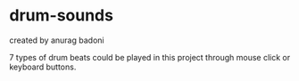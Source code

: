 # drum-sounds
created by anurag badoni 

7 types of drum beats could be played in this project through mouse click or keyboard buttons.
